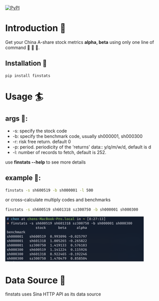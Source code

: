 [![PyPI](https://img.shields.io/pypi/v/finstats?color=%234ec726&style=flat-square)](https://pypi.org/project/finstats/)


# Introduction 💪

Get your China A-share stock metrics **alpha, beta** using only one line of command 🚀 🚀 🚀.

## Installation 🔌
```
pip install finstats
```

# Usage 🏄

## args 🚩:

- -s:  specify the stock code
- -b:  specify the benchmark code, usually sh000001, sh000300
- -r:  risk free return. default 0
- -p:  period. periodicity of the 'returns' data:: y/q/m/w/d, default is d
- -l:  number of records to fetch, default is 252.
  


use **finstats --help** to see more details
## example 🌰:

```bash
finstats -s sh600519 -b sh000001 -l 500
```

or cross-calculate multiply codes and benchmarks

```bash
finstats -s sh600519 sh601318 sz300750 -b sh000001 sh000300
```

<img src="https://github.com/chrisHchen/finstats/blob/master/assets/finstats-001.png" width="440" height="142"/>

# Data Source 🔋

finstats uses Sina HTTP API as its data source